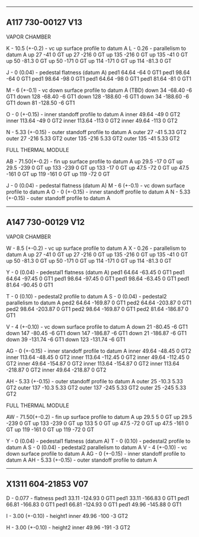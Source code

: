 
-----------------------------------------------------------
A117 730-00127 V13
-----------------------------------------------------------
VAPOR CHAMBER

K - 10.5 (+-0.2) - vc up surface profile to datum A
L - 0.26 - parallelism to datum A
up 27 -41 0 GT
up 27 -216 0 GT
up 135 -216 0 GT
up 135 -41 0 GT
up 50 -81.3 0 GT
up 50 -171 0 GT
up 114 -171 0 GT
up 114 -81.3 0 GT

J - 0 (0.04) - pedestal flatness (datum A)
ped1 64.64 -64 0 GT1
ped1 98.64 -64 0 GT1
ped1 98.64 -98 0 GT1
ped1 64.64 -98 0 GT1
ped1 81.64 -81 0 GT1

M - 6 (+-0.1) - vc down surface profile to datum A (TBD)
down 34 -68.40 -6 GT1
down 128 -68.40 -6 GT1
down 128 -188.60 -6 GT1
down 34 -188.60 -6 GT1
down 81 -128.50 -6 GT1

O - 0 (+-0.15) - inner standoff profile to datum A
inner 49.64 -49 0 GT2
inner 113.64 -49 0 GT2
inner 113.64 -113 0 GT2
inner 49.64 -113 0 GT2

N - 5.33 (+-0.15) - outer standoff profile to datum A
outer 27 -41 5.33 GT2
outer 27 -216 5.33 GT2
outer 135 -216 5.33 GT2
outer 135 -41 5.33 GT2


FULL THERMAL MODULE

AB - 71.50(+-0.2) - fin up surface profile to datum A
up 29.5 -17 0 GT
up 29.5 -239 0 GT
up 133 -239 0 GT
up 133 -17 0 GT
up 47.5 -72 0 GT
up 47.5 -161 0 GT
up 119 -161 0 GT
up 119 -72 0 GT

J - 0 (0.04) - pedestal flatness (datum A)
M - 6 (+-0.1) - vc down surface profile to datum A
O - 0 (+-0.15) - inner standoff profile to datum A
N - 5.33 (+-0.15) - outer standoff profile to datum A


-----------------------------------------------------------
A147 730-00129 V12
-----------------------------------------------------------
VAPOR CHAMBER

W - 8.5 (+-0.2) - vc up surface profile to datum A
X - 0.26 - parallelism to datum A
up 27 -41 0 GT
up 27 -216 0 GT
up 135 -216 0 GT
up 135 -41 0 GT
up 50 -81.3 0 GT
up 50 -171 0 GT
up 114 -171 0 GT
up 114 -81.3 0 GT

Y - 0 (0.04) - pedestal1 flatness (datum A)
ped1 64.64 -63.45 0 GT1
ped1 64.64 -97.45 0 GT1
ped1 98.64 -97.45 0 GT1
ped1 98.64 -63.45 0 GT1
ped1 81.64 -90.45 0 GT1

T - 0 (0.10) - pedestal2 profile to datum A
S - 0 (0.04) - pedestal2 parallelism to datum A
ped2 64.64 -169.87 0 GT1
ped2 64.64 -203.87 0 GT1
ped2 98.64 -203.87 0 GT1
ped2 98.64 -169.87 0 GT1
ped2 81.64 -186.87 0 GT1

V - 4 (+-0.10) - vc down surface profile to datum A
down 21 -80.45 -6 GT1
down 147 -80.45 -6 GT1
down 147 -186.87 -6 GT1
down 21 -186.87 -6 GT1
down 39 -131.74 -6 GT1
down 123 -131.74 -6 GT1

AG - 0 (+-0.15) - inner standoff profile to datum A
inner 49.64 -48.45 0 GT2
inner 113.64 -48.45 0 GT2
inner 113.64 -112.45 0 GT2
inner 49.64 -112.45 0 GT2
inner 49.64 -154.87 0 GT2
inner 113.64 -154.87 0 GT2
inner 113.64 -218.87 0 GT2
inner 49.64 -218.87 0 GT2

AH - 5.33 (+-0.15) - outer standoff profile to datum A
outer 25 -10.3 5.33 GT2
outer 137 -10.3 5.33 GT2
outer 137 -245 5.33 GT2
outer 25 -245 5.33 GT2


FULL THERMAL MODULE

AW - 71.50(+-0.2) - fin up surface profile to datum A
up 29.5 5 0 GT
up 29.5 -239 0 GT
up 133 -239 0 GT
up 133 5 0 GT
up 47.5 -72 0 GT
up 47.5 -161 0 GT
up 119 -161 0 GT
up 119 -72 0 GT

Y - 0 (0.04) - pedestal1 flatness (datum A)
T - 0 (0.10) - pedestal2 profile to datum A
S - 0 (0.04) - pedestal2 parallelism to datum A
V - 4 (+-0.10) - vc down surface profile to datum A
AG - 0 (+-0.15) - inner standoff profile to datum A
AH - 5.33 (+-0.15) - outer standoff profile to datum A


-----------------------------------------------------------
X1311 604-21853 V07
-----------------------------------------------------------

D - 0.077 - flatness
ped1 33.11 -124.93 0 GT1
ped1 33.11 -166.83 0 GT1
ped1 66.81 -166.83 0 GT1
ped1 66.81 -124.93 0 GT1
ped1 49.96 -145.88 0 GT1

I - 3.00 (+-0.10) - height1
inner 49.96 -100 -3 GT2

H - 3.00 (+-0.10) - height2
inner 49.96 -191 -3 GT2


